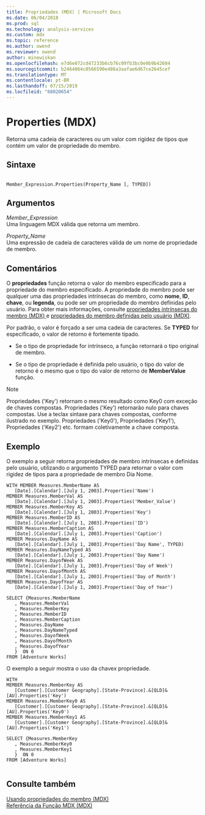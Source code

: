 ```yaml
---
title: Propriedades (MDX) | Microsoft Docs
ms.date: 06/04/2018
ms.prod: sql
ms.technology: analysis-services
ms.custom: mdx
ms.topic: reference
ms.author: owend
ms.reviewer: owend
author: minewiskan
ms.openlocfilehash: e7d6e072cd47233b6cb76c09fb3bc0e9b9b42604
ms.sourcegitcommit: b2464064c0566590e486a3aafae6d67ce2645cef
ms.translationtype: MT
ms.contentlocale: pt-BR
ms.lasthandoff: 07/15/2019
ms.locfileid: "68020654"
---
```

# <a name="properties-mdx"></a>Properties (MDX)


  Retorna uma cadeia de caracteres ou um valor com rigidez de tipos que contém um valor de propriedade do membro.  
  
## <a name="syntax"></a>Sintaxe  
  
```  
  
Member_Expression.Properties(Property_Name [, TYPED])  
```  
  
## <a name="arguments"></a>Argumentos  
 *Member_Expression*  
 Uma linguagem MDX válida que retorna um membro.  
  
 *Property_Name*  
 Uma expressão de cadeia de caracteres válida de um nome de propriedade de membro.  
  
## <a name="remarks"></a>Comentários  
 O **propriedades** função retorna o valor do membro especificado para a propriedade do membro especificado. A propriedade do membro pode ser qualquer uma das propriedades intrínsecas do membro, como **nome**, **ID**, **chave**, ou **legenda**, ou pode ser um propriedade do membro definidas pelo usuário. Para obter mais informações, consulte [propriedades intrínsecas do membro &#40;MDX&#41; ](../analysis-services/multidimensional-models/mdx/mdx-member-properties-intrinsic-member-properties.md) e [propriedades do membro definidas pelo usuário &#40;MDX&#41;](../analysis-services/multidimensional-models/mdx/mdx-member-properties-user-defined-member-properties.md).  
  
 Por padrão, o valor é forçado a ser uma cadeia de caracteres. Se **TYPED** for especificado, o valor de retorno é fortemente tipado.  
  
-   Se o tipo de propriedade for intrínseco, a função retornará o tipo original de membro.  
  
-   Se o tipo de propriedade é definida pelo usuário, o tipo do valor de retorno é o mesmo que o tipo do valor de retorno de **MemberValue** função.  
  
> [!NOTE]  
>  Propriedades ('Key') retornam o mesmo resultado como Key0 com exceção de chaves compostas. Propriedades ('Key') retornarão nulo para chaves compostas. Use a tecla*x* sintaxe para chaves compostas, conforme ilustrado no exemplo. Propriedades ('Key0'), Propriedades ('Key1'), Propriedades ('Key2') etc. formam coletivamente a chave composta.  
  
## <a name="example"></a>Exemplo  
 O exemplo a seguir retorna propriedades de membro intrínsecas e definidas pelo usuário, utilizando o argumento TYPED para retornar o valor com rigidez de tipos para a propriedade de membro Dia Nome.  
  
```  
WITH MEMBER Measures.MemberName AS   
   [Date].[Calendar].[July 1, 2003].Properties('Name')  
MEMBER Measures.MemberVal AS   
   [Date].[Calendar].[July 1, 2003].Properties('Member_Value')  
MEMBER Measures.MemberKey AS   
   [Date].[Calendar].[July 1, 2003].Properties('Key')  
MEMBER Measures.MemberID AS   
   [Date].[Calendar].[July 1, 2003].Properties('ID')  
MEMBER Measures.MemberCaption AS   
   [Date].[Calendar].[July 1, 2003].Properties('Caption')  
MEMBER Measures.DayName AS   
   [Date].[Calendar].[July 1, 2003].Properties('Day Name', TYPED)  
MEMBER Measures.DayNameTyped AS   
   [Date].[Calendar].[July 1, 2003].Properties('Day Name')  
MEMBER Measures.DayofWeek AS   
   [Date].[Calendar].[July 1, 2003].Properties('Day of Week')  
MEMBER Measures.DayofMonth AS   
   [Date].[Calendar].[July 1, 2003].Properties('Day of Month')  
MEMBER Measures.DayofYear AS   
   [Date].[Calendar].[July 1, 2003].Properties('Day of Year')  
  
SELECT {Measures.MemberName  
   , Measures.MemberVal  
   , Measures.MemberKey  
   , Measures.MemberID  
   , Measures.MemberCaption  
   , Measures.DayName  
   , Measures.DayNameTyped  
   , Measures.DayofWeek  
   , Measures.DayofMonth  
   , Measures.DayofYear  
   }  ON 0  
FROM [Adventure Works]  
```  
  
 O exemplo a seguir mostra o uso da chave*x* propriedade.  
  
```  
WITH   
MEMBER Measures.MemberKey AS   
   [Customer].[Customer Geography].[State-Province].&[QLD]&[AU].Properties('Key')  
MEMBER Measures.MemberKey0 AS   
   [Customer].[Customer Geography].[State-Province].&[QLD]&[AU].Properties('Key0')  
MEMBER Measures.MemberKey1 AS   
   [Customer].[Customer Geography].[State-Province].&[QLD]&[AU].Properties('Key1')  
  
SELECT {Measures.MemberKey  
   , Measures.MemberKey0  
   , Measures.MemberKey1     
   }  ON 0  
FROM [Adventure Works]  
  
```  
  
## <a name="see-also"></a>Consulte também  
 [Usando propriedades do membro &#40;MDX&#41;](../analysis-services/multidimensional-models/mdx/mdx-member-properties.md)   
 [Referência da Função MDX &#40;MDX&#41;](../mdx/mdx-function-reference-mdx.md)  
  
  
